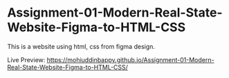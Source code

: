 # Assignment-01-Modern-Real-State-Website-Figma-to-HTML-CSS
This is a website using html, css from figma design.

Live Preview: https://mohiuddinbappy.github.io/Assignment-01-Modern-Real-State-Website-Figma-to-HTML-CSS/
